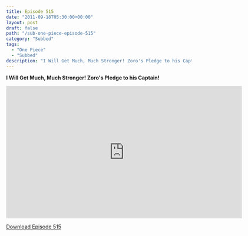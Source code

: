 ```yaml
---
title: Episode 515
date: "2011-09-18T05:30:00+00:00"
layout: post
draft: false
path: "/sub-one-piece-episode-515"
category: "Subbed"
tags:
  - "One Piece"
  - "Subbed"
description: "I Will Get Much, Much Stronger! Zoro's Pledge to his Captain!"
---
```


**I Will Get Much, Much Stronger! Zoro's Pledge to his Captain!**

<iframe width="640" height="360" src="https://www.rapidvideo.com/e/G6FRPF35RA" frameborder="0" marginwidth=0 marginheight=0 scrolling=no allowfullscreen></iframe>

<a href="http://ouo.io/qs/eCodkFEQ?s=https://rapidvid.to/d/https://www.rapidvideo.com/e/G6FRPF35RA">Download Episode 515</a>
